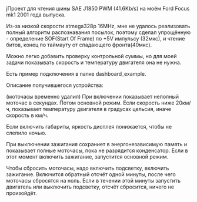 jПроект для чтения шины SAE J1850 PWM (41.6Kb/s) на моём Ford Focus mk1 2001 года выпуска.

Из-за низкой скорости atmega328p 16MHz, мне не удалось реализовать полный алгоритм распознавания посылок,
поэтому сделал упрощённую - определение SOF(Start Of Frame) по +5V импульсу (32мкс), и чтение битов, 
конец по таймауту от спадающего фронта(40мкс).

Можно легко добавить проверку контрольной суммы, но для моей задачи показывать скорость и температуру двигателя
она не нужна.

Есть пример подключения в папке dashboard_example.

Описание получившегося устройства:

(моточасы временно удалил)
При включении показывает неполный моточас в секундах. Потом основной режим. Если скорость ниже 20км/ч, показывает температуру двигателя в градусах цельсия, иначе скорость в км/ч.

Если включить габариты, яркость дисплея понижается, чтобы не слепило ночью.

При выключении зажигания сохраниет в энергонезависимую память и показывает полные моточасы, пока не разрядится конденсатор. Если в этот момент включить зажигание, запустится основной режим.

Чтобы сбросить моточасы, надо включить подсветку, включить зажигание. Включится обратный отсчёт одной минуты, после чего моточасы сбросятся на ноль. Если в течении этой минуты запустить двигатель или выключить подсветку, отсчёт сбросится, ничего не произойдёт.
